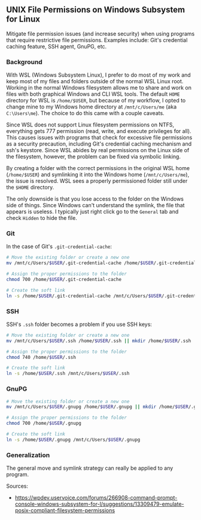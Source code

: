 
## UNIX File Permissions on Windows Subsystem for Linux

Mitigate file permission issues (and increase security) when using programs that require restrictive file permissions.
Examples include: Git's credential caching feature, SSH agent, GnuPG, etc.

### Background ###
With WSL (Windows Subsystem Linux), I prefer to do most of my work and keep most of my files and folders outside of the normal WSL Linux root.
Working in the normal Windows filesystem allows me to share and work on files with both graphical Windows and CLI WSL tools.
The default ```HOME``` directory for WSL is ```/home/$USER```, but because of my workflow, I opted to change mine to my Windows home directory at ```/mnt/c/Users/me``` (aka ```C:\Users\me```).
The choice to do this came with a couple caveats.

Since WSL does not support Linux filesystem permissions on NTFS, everything gets 777 permission (read, write, and execute privileges for all).
This causes issues with programs that check for excessive file permissions as a security precaution, including Git's credential caching mechanism and ssh's keystore.
Since WSL abides by real permissions on the Linux side of the filesystem, however, the problem can be fixed via symbolic linking.

By creating a folder with the correct permissions in the original WSL home (```/home/$USER```) and symlinking it into the Windows home (```/mnt/c/Users/me```), the issue is resolved.
WSL sees a properly permissioned folder still under the ```$HOME``` directory.

The only downside is that you lose access to the folder on the Windows side of things.
Since Windows can't understand the symlink, the file that appears is useless.
I typically just right click go to the ```General``` tab and check ```Hidden``` to hide the file.

### Git ###

In the case of Git's ```.git-credential-cache```:

```bash
# Move the existing folder or create a new one
mv /mnt/c/Users/$USER/.git-credential-cache /home/$USER/.git-credential-cache || mkdir /home/$USER/.git-credential-cache

# Assign the proper permissions to the folder
chmod 700 /home/$USER/.git-credential-cache

# Create the soft link
ln -s /home/$USER/.git-credential-cache /mnt/c/Users/$USER/.git-credential-cache
```


### SSH ###

SSH's ```.ssh``` folder becomes a problem if you use SSH keys:

```bash
# Move the existing folder or create a new one
mv /mnt/c/Users/$USER/.ssh /home/$USER/.ssh || mkdir /home/$USER/.ssh

# Assign the proper permissions to the folder
chmod 740 /home/$USER/.ssh

# Create the soft link
ln -s /home/$USER/.ssh /mnt/c/Users/$USER/.ssh
```

### GnuPG ###

```bash
# Move the existing folder or create a new one
mv /mnt/c/Users/$USER/.gnupg /home/$USER/.gnupg || mkdir /home/$USER/.gnupg

# Assign the proper permissions to the folder
chmod 700 /home/$USER/.gnupg

# Create the soft link
ln -s /home/$USER/.gnupg /mnt/c/Users/$USER/.gnupg
```

### Generalization ###
The general move and symlink strategy can really be applied to any program.

Sources:
- https://wpdev.uservoice.com/forums/266908-command-prompt-console-windows-subsystem-for-l/suggestions/13309479-emulate-posix-compliant-filesystem-permissions